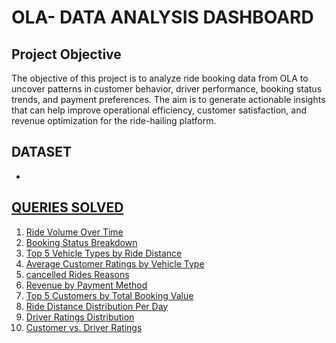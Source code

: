 # OLA- DATA ANALYSIS DASHBOARD
## Project Objective
The objective of this project is to analyze ride booking data from OLA to uncover patterns in customer behavior, driver performance, booking status trends, and payment preferences. The aim is to generate actionable insights that can help improve operational efficiency, customer satisfaction, and revenue optimization for the ride-hailing platform.
## DATASET
- <a href="https://github.com/harshit-56/Data---analyst-project/commit/91b92d4832d132021df83ce8a7a7be1fde55c35c#diff-6ba1ed9dcf3051436f1c07638917608af258d07b9bd2dde5e0b38823198d9159">
## QUERIES SOLVED
 1. Ride Volume Over Time
 2. Booking Status Breakdown
 3. Top 5 Vehicle Types by Ride Distance
 4. Average Customer Ratings by Vehicle Type
 5. cancelled Rides Reasons
 6. Revenue by Payment Method
 7. Top 5 Customers by Total Booking Value
 8. Ride Distance Distribution Per Day
 9. Driver Ratings Distribution
 10. Customer vs. Driver Ratings
